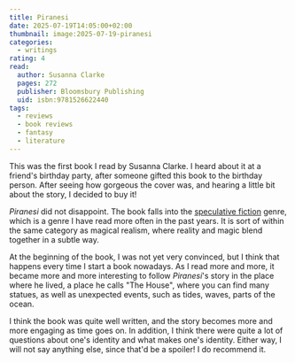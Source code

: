 ```yaml
---
title: Piranesi
date: 2025-07-19T14:05:00+02:00
thumbnail: image:2025-07-19-piranesi
categories:
  - writings
rating: 4
read:
  author: Susanna Clarke
  pages: 272
  publisher: Bloomsbury Publishing
  uid: isbn:9781526622440
tags:
  - reviews
  - book reviews
  - fantasy
  - literature
---
```


This was the first book I read by Susanna Clarke. I heard about it at a friend's birthday party, after someone gifted this book to the birthday person. After seeing how gorgeous the cover was, and hearing a little bit about the story, I decided to buy it!

<!--more-->

*Piranesi* did not disappoint. The book falls into the [speculative fiction](https://en.wikipedia.org/wiki/Speculative_fiction) genre, which is a genre I have read more often in the past years. It is sort of within the same category as magical realism, where reality and magic blend together in a subtle way.

At the beginning of the book, I was not yet very convinced, but I think that happens every time I start a book nowadays. As I read more and more, it became more and more interesting to follow *Piranesi*'s story in the place where he lived, a place he calls "The House", where you can find many statues, as well as unexpected events, such as tides, waves, parts of the ocean.

I think the book was quite well written, and the story becomes more and more engaging as time goes on. In addition, I think there were quite a lot of questions about one's identity and what makes one's identity. Either way, I will not say anything else, since that'd be a spoiler! I do recommend it.

